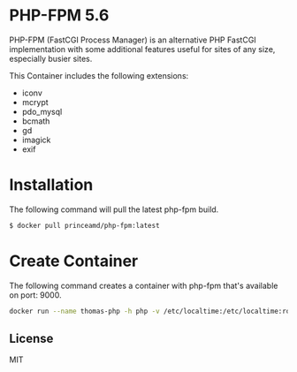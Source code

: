 # PHP-FPM 5.6

PHP-FPM (FastCGI Process Manager) is an alternative PHP FastCGI implementation with some additional features useful for sites of any size, especially busier sites. 

This Container includes the following extensions:
  - iconv
  - mcrypt
  - pdo_mysql
  - bcmath
  - gd
  - imagick
  - exif
# Installation
The following command will pull the latest php-fpm build.
```sh
$ docker pull princeamd/php-fpm:latest
```
# Create Container
The following command creates a container with php-fpm that's available on port: 9000.
```sh
docker run --name thomas-php -h php -v /etc/localtime:/etc/localtime:ro -d princeamd/php-fpm:latest
```
License
---
MIT
